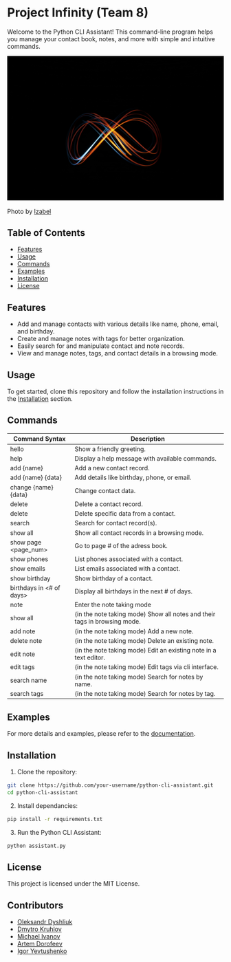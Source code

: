 # Project Infinity (Team 8)

Welcome to the Python CLI Assistant! This command-line program helps you manage your contact book, notes, and more with simple and intuitive commands.

![Logo](https://github.com/Dishalex/Infinity/blob/dev/Documentation/logo.jpg)

Photo by [Izabel](https://unsplash.com/@peacelily234?utm_source=unsplash&utm_medium=referral&utm_content=creditCopyText")

## Table of Contents
- [Features](#features)
- [Usage](#usage)
- [Commands](#commands)
- [Examples](#examples)
- [Installation](#installation)
- [License](#license)

## Features
- Add and manage contacts with various details like name, phone, email, and birthday.
- Create and manage notes with tags for better organization.
- Easily search for and manipulate contact and note records.
- View and manage notes, tags, and contact details in a browsing mode.

## Usage
To get started, clone this repository and follow the installation instructions in the [Installation](#installation) section.

## Commands

| Command Syntax           | Description                                                               |
|--------------------------|---------------------------------------------------------------------------|
| hello                    | Show a friendly greeting.                                                 |
| help                     | Display a help message with available commands.                           |
| add {name}               | Add a new contact record.                                                 |
| add {name} {data}         | Add details like birthday, phone, or email.                               |
| change {name} {data}     | Change contact data.                                                      |
| delete <name>            | Delete a contact record.                                                  |
| delete <name>  <data>    | Delete specific data from a contact.                                      |
| search <name>            | Search for contact record(s).                                             |
| show all                 | Show all contact records in a browsing mode.                              |
| show page <page_num>     | Go to page # of the adress book.                                          |
| show phones <name>       | List phones associated with a contact.                                    |
| show emails <name>       | List emails associated with a contact.                                    |
| show birthday <name>     | Show birthday of a contact.                                               |
| birthdays in <# of days> | Display all birthdays in the next # of days.                              |
| note                     | Enter the note taking mode                                                |
| show all                 | (in the note taking mode) Show all notes and their tags in browsing mode. |
| add note <name>          | (in the note taking mode) Add a new note.                                 |
| delete note <name>       | (in the note taking mode) Delete an existing note.                        |
| edit note <name>         | (in the note taking mode) Edit an existing note in a text editor.         |
| edit tags <name>         | (in the note taking mode) Edit tags via cli interface.                    |
| search name <name>       | (in the note taking mode) Search for notes by name.                       |
| search tags <name>       | (in the note taking mode) Search for notes by tag.                        |

## Examples

For more details and examples, please refer to the [documentation](./Documentation/).

## Installation

1. Clone the repository:
 ```bash
git clone https://github.com/your-username/python-cli-assistant.git
cd python-cli-assistant
```
2. Install dependancies:

```bash
pip install -r requirements.txt
```

3. Run the Python CLI Assistant:

```bash
python assistant.py
```

## License

This project is licensed under the MIT License.

## Contributors
- [Oleksandr Dyshliuk](https://github.com/Dishalex)
- [Dmytro Kruhlov](https://github.com/Dmytro-Kruhlov)
- [Michael Ivanov](https://github.com/MikeIV2007)
- [Artem Dorofeev](https://github.com/artem-dorofeev)
- [Igor Yevtushenko](https://github.com/II-777)
